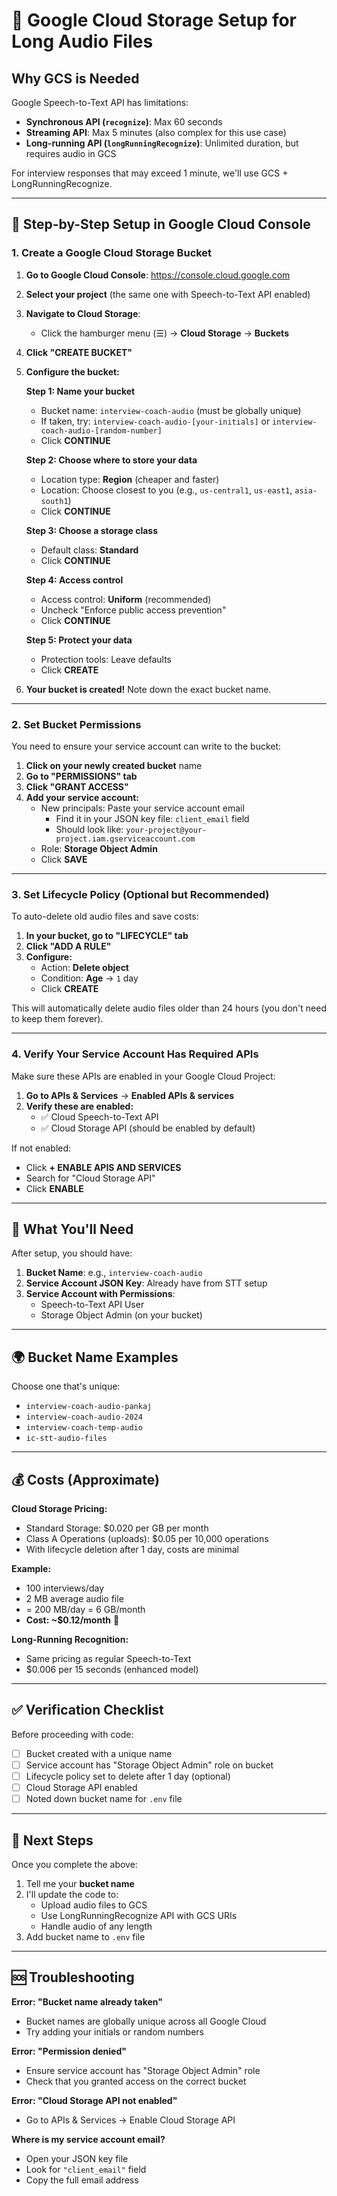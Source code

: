 # 🔧 Google Cloud Storage Setup for Long Audio Files

## Why GCS is Needed

Google Speech-to-Text API has limitations:
- **Synchronous API (`recognize`)**: Max 60 seconds
- **Streaming API**: Max 5 minutes (also complex for this use case)
- **Long-running API (`longRunningRecognize`)**: Unlimited duration, but requires audio in GCS

For interview responses that may exceed 1 minute, we'll use GCS + LongRunningRecognize.

---

## 📝 Step-by-Step Setup in Google Cloud Console

### 1. Create a Google Cloud Storage Bucket

1. **Go to Google Cloud Console**: https://console.cloud.google.com
2. **Select your project** (the same one with Speech-to-Text API enabled)
3. **Navigate to Cloud Storage**:
   - Click the hamburger menu (☰) → **Cloud Storage** → **Buckets**
4. **Click "CREATE BUCKET"**

5. **Configure the bucket:**

   **Step 1: Name your bucket**
   - Bucket name: `interview-coach-audio` (must be globally unique)
   - If taken, try: `interview-coach-audio-[your-initials]` or `interview-coach-audio-[random-number]`
   - Click **CONTINUE**

   **Step 2: Choose where to store your data**
   - Location type: **Region** (cheaper and faster)
   - Location: Choose closest to you (e.g., `us-central1`, `us-east1`, `asia-south1`)
   - Click **CONTINUE**

   **Step 3: Choose a storage class**
   - Default class: **Standard**
   - Click **CONTINUE**

   **Step 4: Access control**
   - Access control: **Uniform** (recommended)
   - Uncheck "Enforce public access prevention"
   - Click **CONTINUE**

   **Step 5: Protect your data**
   - Protection tools: Leave defaults
   - Click **CREATE**

6. **Your bucket is created!** Note down the exact bucket name.

---

### 2. Set Bucket Permissions

You need to ensure your service account can write to the bucket:

1. **Click on your newly created bucket** name
2. **Go to "PERMISSIONS" tab**
3. **Click "GRANT ACCESS"**
4. **Add your service account:**
   - New principals: Paste your service account email
     - Find it in your JSON key file: `client_email` field
     - Should look like: `your-project@your-project.iam.gserviceaccount.com`
   - Role: **Storage Object Admin**
   - Click **SAVE**

---

### 3. Set Lifecycle Policy (Optional but Recommended)

To auto-delete old audio files and save costs:

1. **In your bucket, go to "LIFECYCLE" tab**
2. **Click "ADD A RULE"**
3. **Configure:**
   - Action: **Delete object**
   - Condition: **Age** → `1` day
   - Click **CREATE**

This will automatically delete audio files older than 24 hours (you don't need to keep them forever).

---

### 4. Verify Your Service Account Has Required APIs

Make sure these APIs are enabled in your Google Cloud Project:

1. **Go to APIs & Services** → **Enabled APIs & services**
2. **Verify these are enabled:**
   - ✅ Cloud Speech-to-Text API
   - ✅ Cloud Storage API (should be enabled by default)

If not enabled:
- Click **+ ENABLE APIS AND SERVICES**
- Search for "Cloud Storage API"
- Click **ENABLE**

---

## 🔑 What You'll Need

After setup, you should have:

1. **Bucket Name**: e.g., `interview-coach-audio`
2. **Service Account JSON Key**: Already have from STT setup
3. **Service Account with Permissions**:
   - Speech-to-Text API User
   - Storage Object Admin (on your bucket)

---

## 🌍 Bucket Name Examples

Choose one that's unique:
- `interview-coach-audio-pankaj`
- `interview-coach-audio-2024`
- `interview-coach-temp-audio`
- `ic-stt-audio-files`

---

## 💰 Costs (Approximate)

**Cloud Storage Pricing:**
- Standard Storage: $0.020 per GB per month
- Class A Operations (uploads): $0.05 per 10,000 operations
- With lifecycle deletion after 1 day, costs are minimal

**Example:**
- 100 interviews/day
- 2 MB average audio file
- = 200 MB/day = 6 GB/month
- **Cost: ~$0.12/month** 🎉

**Long-Running Recognition:**
- Same pricing as regular Speech-to-Text
- $0.006 per 15 seconds (enhanced model)

---

## ✅ Verification Checklist

Before proceeding with code:
- [ ] Bucket created with a unique name
- [ ] Service account has "Storage Object Admin" role on bucket
- [ ] Lifecycle policy set to delete after 1 day (optional)
- [ ] Cloud Storage API enabled
- [ ] Noted down bucket name for `.env` file

---

## 🚀 Next Steps

Once you complete the above:
1. Tell me your **bucket name**
2. I'll update the code to:
   - Upload audio files to GCS
   - Use LongRunningRecognize API with GCS URIs
   - Handle audio of any length
3. Add bucket name to `.env` file

---

## 🆘 Troubleshooting

**Error: "Bucket name already taken"**
- Bucket names are globally unique across all Google Cloud
- Try adding your initials or random numbers

**Error: "Permission denied"**
- Ensure service account has "Storage Object Admin" role
- Check that you granted access on the correct bucket

**Error: "Cloud Storage API not enabled"**
- Go to APIs & Services → Enable Cloud Storage API

**Where is my service account email?**
- Open your JSON key file
- Look for `"client_email"` field
- Copy the full email address

